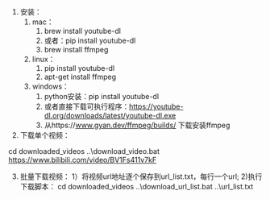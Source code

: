 1. 安装：
   1. mac： 
      1. brew install youtube-dl 
      2. 或者：pip install youtube-dl
      3. brew install ffmpeg
   2. linux：
      1. pip install youtube-dl
      2. apt-get install ffmpeg
   3. windows： 
      1. python安装：pip install youtube-dl
      2. 或者直接下载可执行程序：https://youtube-dl.org/downloads/latest/youtube-dl.exe
      3. 从https://www.gyan.dev/ffmpeg/builds/ 下载安装ffmpeg
2. 下载单个视频：

cd downloaded_videos
..\download_video.bat https://www.bilibili.com/video/BV1Fs411v7kF

3. 批量下载视频：
1）将视频url地址逐个保存到url_list.txt，每行一个url;
2)执行下载脚本：
cd downloaded_videos
..\download_url_list.bat ..\url_list.txt